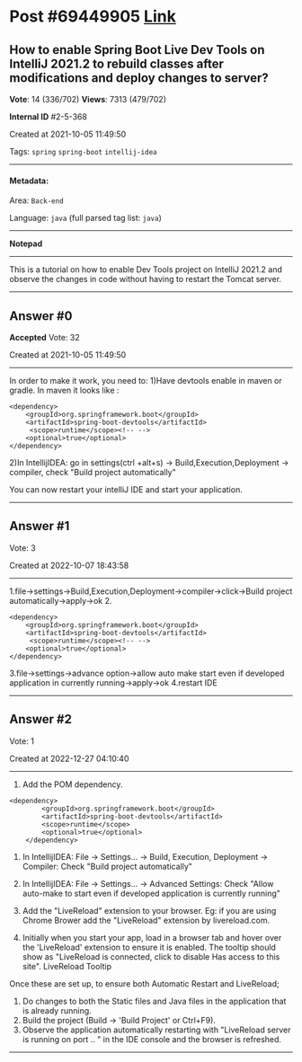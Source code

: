 
# Post \#69449905 [Link](https://stackoverflow.com/questions/69449905/)

## How to enable Spring Boot Live Dev Tools on IntelliJ 2021.2 to rebuild classes after modifications and deploy changes to server?

**Vote**: 14 (336/702) **Views**: 7313 (479/702) 

**Internal ID** \#2-5-368

Created at 2021-10-05 11:49:50

Tags: `spring` `spring-boot` `intellij-idea`

----------

#### Metadata:

Area: `Back-end`

Language: `java` (full parsed tag list: `java`)

----------

**Notepad**


----------

This is a tutorial on how to enable Dev Tools project on IntelliJ 2021.2 and observe the changes in code without having to restart the Tomcat server.


----------
        
## Answer \#0

**Accepted** Vote: 32

Created at 2021-10-05 11:49:50

------------

In order to make it work, you need to:
1)Have devtools enable in maven or gradle. In maven it looks like :
```
<dependency>
    <groupId>org.springframework.boot</groupId>
    <artifactId>spring-boot-devtools</artifactId>
     <scope>runtime</scope><!-- -->
    <optional>true</optional>
</dependency>
```

2)In IntellijIDEA: go in settings(ctrl +alt+s) -> Build,Execution,Deployment -> compiler, check "Build project automatically"

[](https://i.stack.imgur.com/JqRmW.png)
You can now restart your intelliJ IDE and start your application.


------------
    
    
## Answer \#1

 Vote: 3

Created at 2022-10-07 18:43:58

------------

1.file->settings->Build,Execution,Deployment->compiler->click->Build project automatically->apply->ok
2.
```
<dependency>
    <groupId>org.springframework.boot</groupId>
    <artifactId>spring-boot-devtools</artifactId>
     <scope>runtime</scope><!-- -->
    <optional>true</optional>
</dependency>
```

3.file->settings->advance option->allow auto make start even if developed application in currently running->apply->ok
4.restart IDE


------------
    
    
## Answer \#2

 Vote: 1

Created at 2022-12-27 04:10:40

------------



1. Add the POM dependency.


```
<dependency>
        <groupId>org.springframework.boot</groupId>
        <artifactId>spring-boot-devtools</artifactId>
        <scope>runtime</scope>
        <optional>true</optional>
    </dependency>
```


1. In IntellijIDEA: File -> Settings... -> Build, Execution, Deployment -> Compiler: Check "Build project automatically"
2. In IntellijIDEA: File -> Settings... -> Advanced Settings: Check "Allow auto-make to start even if developed application is currently running"




1. Add the "LiveReload" extension to your browser. Eg: if you are using Chrome Brower add the "LiveReload" extension by livereload.com.
2. Initially when you start your app, load in a browser tab and hover over the 'LiveReload' extension to ensure it is enabled. The tooltip should show as "LiveReload is connected, click to disable Has access to this site". LiveReload Tooltip


Once these are set up, to ensure both Automatic Restart and LiveReload;

1. Do changes to both the Static files and Java files in the application that is already running.
2. Build the project (Build -> 'Build Project' or Ctrl+F9).
3. Observe the application automatically restarting with "LiveReload server is running on port .. " in the IDE console and the browser is refreshed.




------------
    
    